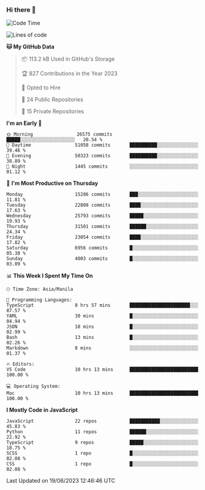 ### Hi there 👋

<!--START_SECTION:waka-->
![Code Time](http://img.shields.io/badge/Code%20Time-322%20hrs%2034%20mins-blue)

![Lines of code](https://img.shields.io/badge/From%20Hello%20World%20I%27ve%20Written-57.6%20million%20lines%20of%20code-blue)

**🐱 My GitHub Data** 

> 📦 113.2 kB Used in GitHub's Storage 
 > 
> 🏆 827 Contributions in the Year 2023
 > 
> 💼 Opted to Hire
 > 
> 📜 24 Public Repositories 
 > 
> 🔑 15 Private Repositories 
 > 
**I'm an Early 🐤** 

```text
🌞 Morning                26575 commits       █████░░░░░░░░░░░░░░░░░░░░   20.54 % 
🌆 Daytime                51058 commits       ██████████░░░░░░░░░░░░░░░   39.46 % 
🌃 Evening                50323 commits       ██████████░░░░░░░░░░░░░░░   38.89 % 
🌙 Night                  1445 commits        ░░░░░░░░░░░░░░░░░░░░░░░░░   01.12 % 
```
📅 **I'm Most Productive on Thursday** 

```text
Monday                   15286 commits       ███░░░░░░░░░░░░░░░░░░░░░░   11.81 % 
Tuesday                  22808 commits       ████░░░░░░░░░░░░░░░░░░░░░   17.63 % 
Wednesday                25793 commits       █████░░░░░░░░░░░░░░░░░░░░   19.93 % 
Thursday                 31501 commits       ██████░░░░░░░░░░░░░░░░░░░   24.34 % 
Friday                   23054 commits       ████░░░░░░░░░░░░░░░░░░░░░   17.82 % 
Saturday                 6956 commits        █░░░░░░░░░░░░░░░░░░░░░░░░   05.38 % 
Sunday                   4003 commits        █░░░░░░░░░░░░░░░░░░░░░░░░   03.09 % 
```


📊 **This Week I Spent My Time On** 

```text
🕑︎ Time Zone: Asia/Manila

💬 Programming Languages: 
TypeScript               8 hrs 57 mins       ██████████████████████░░░   87.57 % 
YAML                     30 mins             █░░░░░░░░░░░░░░░░░░░░░░░░   04.94 % 
JSON                     18 mins             █░░░░░░░░░░░░░░░░░░░░░░░░   02.99 % 
Bash                     13 mins             █░░░░░░░░░░░░░░░░░░░░░░░░   02.26 % 
Markdown                 8 mins              ░░░░░░░░░░░░░░░░░░░░░░░░░   01.37 % 

🔥 Editors: 
VS Code                  10 hrs 13 mins      █████████████████████████   100.00 % 

💻 Operating System: 
Mac                      10 hrs 13 mins      █████████████████████████   100.00 % 
```

**I Mostly Code in JavaScript** 

```text
JavaScript               22 repos            ███████████░░░░░░░░░░░░░░   45.83 % 
Python                   11 repos            ██████░░░░░░░░░░░░░░░░░░░   22.92 % 
TypeScript               9 repos             █████░░░░░░░░░░░░░░░░░░░░   18.75 % 
SCSS                     1 repo              █░░░░░░░░░░░░░░░░░░░░░░░░   02.08 % 
CSS                      1 repo              █░░░░░░░░░░░░░░░░░░░░░░░░   02.08 % 
```




 Last Updated on 19/06/2023 12:46:46 UTC
<!--END_SECTION:waka-->
